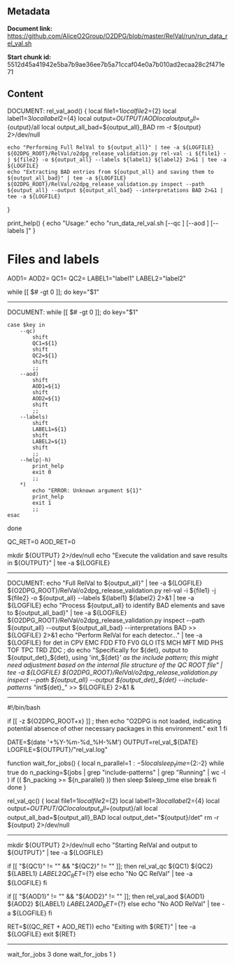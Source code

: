 ## Metadata

**Document link:** https://github.com/AliceO2Group/O2DPG/blob/master/RelVal/run/run_data_rel_val.sh

**Start chunk id:** 5512d45a41942e5ba7b9ae36ee7b5a71ccaf04e0a7b010ad2ecaa28c2f471e71

## Content

DOCUMENT:
    rel_val_aod()
{
    local file1=${1}
    local file2=${2}
    local label1=${3}
    local label2=${4}
    local output=${OUTPUT}/AOD
    local output_all=${output}/all
    local output_all_bad=${output_all}_BAD
    rm -r ${output} 2>/dev/null

    echo "Performing Full RelVal to ${output_all}" | tee -a ${LOGFILE}
    ${O2DPG_ROOT}/RelVal/o2dpg_release_validation.py rel-val -i ${file1} -j ${file2} -o ${output_all} --labels ${label1} ${label2} 2>&1 | tee -a ${LOGFILE}
    echo "Extracting BAD entries from ${output_all} and saving them to ${output_all_bad}" | tee -a ${LOGFILE}
    ${O2DPG_ROOT}/RelVal/o2dpg_release_validation.py inspect --path ${output_all} --output ${output_all_bad} --interpretations BAD 2>&1 | tee -a ${LOGFILE}
}

print_help()
{
    echo "Usage:"
    echo "run_data_rel_val.sh [--qc <QCfile1> <QCfile2>] [--aod <AODfile1> <AODfile2>] [--labels <label1> <label2>]"
}

# Files and labels
AOD1=
AOD2=
QC1=
QC2=
LABEL1="label1"
LABEL2="label2"

while [[ $# -gt 0 ]]; do
    key="$1"

---

DOCUMENT:
    while [[ $# -gt 0 ]]; do
    key="$1"

    case $key in
        --qc)
            shift
            QC1=${1}
            shift
            QC2=${1}
            shift
            ;;
        --aod)
            shift
            AOD1=${1}
            shift
            AOD2=${1}
            shift
            ;;
        --labels)
            shift
            LABEL1=${1}
            shift
            LABEL2=${1}
            shift
            ;;
        --help|-h)
            print_help
            exit 0
            ;;
        *)
            echo "ERROR: Unknown argument ${1}"
            print_help
            exit 1
            ;;
    esac
done

QC_RET=0
AOD_RET=0

mkdir ${OUTPUT} 2>/dev/null
echo "Execute the validation and save results in ${OUTPUT}" | tee -a ${LOGFILE}

---

DOCUMENT:
    echo "Full RelVal to ${output_all}" | tee -a ${LOGFILE}
    ${O2DPG_ROOT}/RelVal/o2dpg_release_validation.py rel-val -i ${file1} -j ${file2} -o ${output_all} --labels ${label1} ${label2} 2>&1 | tee -a ${LOGFILE}
    echo "Process ${output_all} to identify BAD elements and save to ${output_all_bad}" | tee -a ${LOGFILE}
    ${O2DPG_ROOT}/RelVal/o2dpg_release_validation.py inspect --path ${output_all} --output ${output_all_bad} --interpretations BAD >> ${LOGFILE} 2>&1
    echo "Perform RelVal for each detector..." | tee -a ${LOGFILE}
    for det in CPV EMC FDD FT0 FV0 GLO ITS MCH MFT MID PHS TOF TPC TRD ZDC ; do
        echo "Specifically for ${det}, output to ${output_det}_${det}, using 'int_${det}_' as the include pattern; this might need adjustment based on the internal file structure of the QC ROOT file" | tee -a ${LOGFILE}
        ${O2DPG_ROOT}/RelVal/o2dpg_release_validation.py inspect --path ${output_all} --output ${output_det}_${det} --include-patterns "int_${det}_" >> ${LOGFILE} 2>&1 &

---

#!/bin/bash

if [[ -z ${O2DPG_ROOT+x} ]] ; then
    echo "O2DPG is not loaded, indicating potential absence of other necessary packages in this environment."
    exit 1
fi

DATE=$(date '+%Y-%m-%d_%H-%M')
OUTPUT=rel_val_${DATE}
LOGFILE=${OUTPUT}/"rel_val.log"

function wait_for_jobs()
{
    local n_parallel=${1:-5}
    local sleep_time=${2:-2}
    while true
    do
        n_packing=$(jobs | grep "include-patterns" | grep "Running" | wc -l )
        if (( $n_packing >= ${n_parallel} ))
        then
            sleep $sleep_time
        else
            break
        fi
    done
}

rel_val_qc()
{
    local file1=${1}
    local file2=${2}
    local label1=${3}
    local label2=${4}
    local output=${OUTPUT}/QC
    local output_all=${output}/all
    local output_all_bad=${output_all}_BAD
    local output_det="${output}/det"
    rm -r ${output} 2>/dev/null

---

mkdir ${OUTPUT} 2>/dev/null
echo "Starting RelVal and output to ${OUTPUT}" | tee -a ${LOGFILE}

if [[ "${QC1}" != "" && "${QC2}" != "" ]]; then
    rel_val_qc ${QC1} ${QC2} ${LABEL1} ${LABEL2}
    QC_RET=${?}
else
    echo "No QC RelVal" | tee -a ${LOGFILE}
fi

if [[ "${AOD1}" != "" && "${AOD2}" != "" ]]; then
    rel_val_aod ${AOD1} ${AOD2} ${LABEL1} ${LABEL2}
    AOD_RET=${?}
else
    echo "No AOD RelVal" | tee -a ${LOGFILE}
fi

RET=$((QC_RET + AOD_RET))
echo "Exiting with ${RET}" | tee -a ${LOGFILE}
exit ${RET}

---

wait_for_jobs 3
done
wait_for_jobs 1
}
